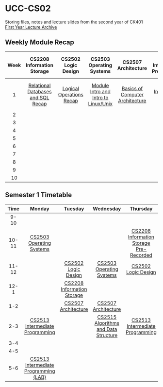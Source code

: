 # UCC-CS02

Storing files, notes and lecture slides from the second year of CK401<br>[First Year Lecture Archive](https://github.com/ReeceDonovan/UCC-CS01)

## Weekly Module Recap

| Week |                                                       CS2208<br>Information Storage                                                       |                                                  CS2502<br>Logic Design                                                  |                                                        CS2503<br>Operating Systems                                                        |                                                    CS2507<br>Architecture                                                     |                                                CS2513<br>Intermediate Programming                                                |                                                             CS2515<br>Algorithms & Data Structures                                                             |
| :--: | :---------------------------------------------------------------------------------------------------------------------------------------: | :----------------------------------------------------------------------------------------------------------------------: | :---------------------------------------------------------------------------------------------------------------------------------------: | :---------------------------------------------------------------------------------------------------------------------------: | :------------------------------------------------------------------------------------------------------------------------------: | :------------------------------------------------------------------------------------------------------------------------------------------------------------: |
|  1   | [Relational Databases and SQL Recap](https://github.com/ReeceDonovan/UCC-CS02/blob/master/CS2208%20-%20Information%20Storage/W1/Notes.md) | [Logical Operations Recap](https://github.com/ReeceDonovan/UCC-CS02/tree/master/CS2502%20-%20Logic%20Design/W1/Notes.md) | [Module Intro and Intro to Linux/Unix](https://github.com/ReeceDonovan/UCC-CS02/blob/master/CS2503%20-%20Operating%20Systems/W1/Notes.md) | [Basics of Computer Architecture](https://github.com/ReeceDonovan/UCC-CS02/blob/master/CS2507%20-%20Architecture/W1/Notes.md) | [Intro to OOP and ADT](https://github.com/ReeceDonovan/UCC-CS02/blob/master/CS2513%20-%20Intermediate%20Programming/W1/Notes.md) | [Basic Algorithms and Execution Efficiency](https://github.com/ReeceDonovan/UCC-CS02/blob/master/CS2515%20-%20Algorithms%20and%20Data%20Structure/W1/Notes.md) |
|  2   |                                                                                                                                           |                                                                                                                          |                                                                                                                                           |                                                                                                                               |                                                                                                                                  |                                                                                                                                                                |
|  3   |                                                                                                                                           |                                                                                                                          |                                                                                                                                           |                                                                                                                               |                                                                                                                                  |                                                                                                                                                                |
|  4   |                                                                                                                                           |                                                                                                                          |                                                                                                                                           |                                                                                                                               |                                                                                                                                  |                                                                                                                                                                |
|  5   |                                                                                                                                           |                                                                                                                          |                                                                                                                                           |                                                                                                                               |                                                                                                                                  |                                                                                                                                                                |
|  6   |                                                                                                                                           |                                                                                                                          |                                                                                                                                           |                                                                                                                               |                                                                                                                                  |                                                                                                                                                                |
|  7   |                                                                                                                                           |                                                                                                                          |                                                                                                                                           |                                                                                                                               |                                                                                                                                  |                                                                                                                                                                |
|  8   |                                                                                                                                           |                                                                                                                          |                                                                                                                                           |                                                                                                                               |                                                                                                                                  |                                                                                                                                                                |
|  9   |                                                                                                                                           |                                                                                                                          |                                                                                                                                           |                                                                                                                               |                                                                                                                                  |                                                                                                                                                                |
|  10  |                                                                                                                                           |                                                                                                                          |                                                                                                                                           |                                                                                                                               |                                                                                                                                  |                                                                                                                                                                |

## Semester 1 Timetable

| Time  |                                                                   Monday                                                                    |                                                         Tuesday                                                          |                                                                    Wednesday                                                                     |                                                              Thursday                                                              |                                                                      Friday                                                                      |
| :---: | :-----------------------------------------------------------------------------------------------------------------------------------------: | :----------------------------------------------------------------------------------------------------------------------: | :----------------------------------------------------------------------------------------------------------------------------------------------: | :--------------------------------------------------------------------------------------------------------------------------------: | :----------------------------------------------------------------------------------------------------------------------------------------------: |
| 9-10  |                                                                                                                                             |                                                                                                                          |                                                                                                                                                  |                                                                                                                                    |                                                                                                                                                  |
| 10-11 |            [CS2503<br>Operating Systems](https://github.com/ReeceDonovan/UCC-CS02/tree/master/CS2503%20-%20Operating%20Systems)             |                                                                                                                          |                                                                                                                                                  |      [CS2208<br>Information Storage<br>Pre-Recorded](https://github.com/ReeceDonovan/UCC-CS02/tree/master/CS2208%20-%20Information%20Storage)      | [CS2515<br>Algorithms and Data Structure](https://github.com/ReeceDonovan/UCC-CS02/tree/master/CS2515%20-%20Algorithms%20and%20Data%20Structure) |
| 11-12 |                                                                                                                                             |        [CS2502<br>Logic Design](https://github.com/ReeceDonovan/UCC-CS02/tree/master/CS2502%20-%20Logic%20Design)        |               [CS2503<br>Operating Systems](https://github.com/ReeceDonovan/UCC-CS02/tree/master/CS2503%20-%20Operating%20Systems)               |             [CS2502<br>Logic Design](https://github.com/ReeceDonovan/UCC-CS02/tree/master/CS2502%20-%20Logic%20Design)             |                                                                                                                                                  |
| 12-1  |                                                                                                                                             | [CS2208<br>Information Storage](https://github.com/ReeceDonovan/UCC-CS02/tree/master/CS2208%20-%20Information%20Storage) |                                                                                                                                                  |                                                                                                                                    |                                                                                                                                                  |
|  1-2  |                                                                                                                                             |         [CS2507<br>Architecture](https://github.com/ReeceDonovan/UCC-CS02/tree/master/CS2507%20-%20Architecture)         |                     [CS2507<br>Architecture](https://github.com/ReeceDonovan/UCC-CS02/tree/master/CS2507%20-%20Architecture)                     |                                                                                                                                    |                                                                                                                                                  |
|  2-3  |     [CS2513<br>Intermediate Programming](https://github.com/ReeceDonovan/UCC-CS02/tree/master/CS2513%20-%20Intermediate%20Programming)      |                                                                                                                          | [CS2515<br>Algorithms and Data Structure](https://github.com/ReeceDonovan/UCC-CS02/tree/master/CS2515%20-%20Algorithms%20and%20Data%20Structure) | [CS2513<br>Intermediate Programming](https://github.com/ReeceDonovan/UCC-CS02/tree/master/CS2513%20-%20Intermediate%20Programming) |                                                                                                                                                  |
|  3-4  |                                                                                                                                             |                                                                                                                          |                                                                                                                                                  |                                                                                                                                    |                                                                                                                                                  |
|  4-5  |                                                                                                                                             |                                                                                                                          |                                                                                                                                                  |                                                                                                                                    |                                                                                                                                                  |
|  5-6  | [CS2513<br>Intermediate Programming<br>(LAB)](https://github.com/ReeceDonovan/UCC-CS02/tree/master/CS2513%20-%20Intermediate%20Programming) |                                                                                                                          |                                                                                                                                                  |                                                                                                                                    |                                                                                                                                                  |
